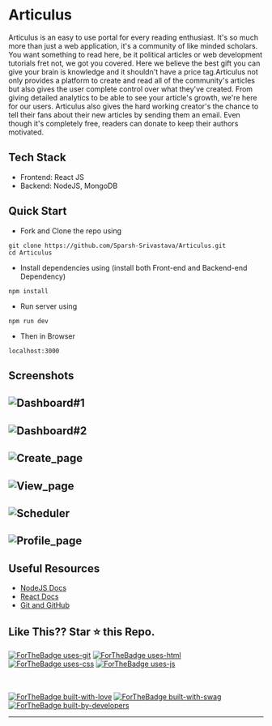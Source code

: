 <!-- ### `npm run dev`

Go to API dir and run the above code.<br />

Use Concurrently for running React in Front-end and Node in Back-end.
Runs the app in the development mode.<br />

Open [http://localhost:3000](http://localhost:3000) to view Front-end in the browser.<br/>
Open [http://localhost:5000](http://localhost:5000) to view Back-end in the browser.

The page will reload if you make edits.<br />
You will also see any lint errors in the console. -->

# Articulus

Articulus is an easy to use portal for every reading enthusiast. It's so much more than just a web application, it's a community of like minded scholars. You want something to read here, be it political articles or web development tutorials fret not, we got you covered. Here we believe the best gift you can give your brain is knowledge and it shouldn't have a price tag.Articulus not only provides a platform to create and read all of the community's articles but also gives the user complete control over what they've created. From giving detailed analytics to be able to see your article's growth, we're here for our users. Articulus also gives the hard working creator's the chance to tell their fans about their new articles by sending them an email. Even though it's completely free, readers can donate to keep their authors motivated.

## Tech Stack

- Frontend: React JS
- Backend: NodeJS, MongoDB

## Quick Start

- Fork and Clone the repo using

```
git clone https://github.com/Sparsh-Srivastava/Articulus.git
cd Articulus
```

- Install dependencies using (install both Front-end and Backend-end Dependency)

```
npm install
```

- Run server using

```
npm run dev
```

- Then in Browser

```
localhost:3000
```

## Screenshots
![Dashboard#1](https://github.com/Sparsh-Srivastava/Articulus/blob/main/demonstration/dash%231.png?raw=true)
---
![Dashboard#2](https://github.com/Sparsh-Srivastava/Articulus/blob/main/demonstration/dash%232.png?raw=true)
---
![Create_page](https://github.com/Sparsh-Srivastava/Articulus/blob/main/demonstration/create.png?raw=true)
---
![View_page](https://github.com/Sparsh-Srivastava/Articulus/blob/main/demonstration/view.png?raw=true)
---
![Scheduler](https://github.com/Sparsh-Srivastava/Articulus/blob/main/demonstration/scheduler.png?raw=true)
---
![Profile_page](https://github.com/Sparsh-Srivastava/Articulus/blob/main/demonstration/profile.png?raw=true)
---

## Useful Resources

- [NodeJS Docs](https://nodejs.org/docs/latest-v12.x/api/)
- [React Docs](https://reactjs.org/docs/getting-started.html)
- [Git and GitHub](https://www.digitalocean.com/community/tutorials/how-to-use-git-a-reference-guide)

## Like This?? Star ⭐ this Repo.

[![ForTheBadge uses-git](http://ForTheBadge.com/images/badges/uses-git.svg)](https://github.com/Sparsh-Srivastava/Articulus)
[![ForTheBadge uses-html](http://ForTheBadge.com/images/badges/uses-html.svg)](https://github.com/Sparsh-Srivastava/Articulus)
[![ForTheBadge uses-css](http://ForTheBadge.com/images/badges/uses-css.svg)](https://github.com/Sparsh-Srivastava/Articulus)
[![ForTheBadge uses-js](http://ForTheBadge.com/images/badges/uses-js.svg)](https://github.com/Sparsh-Srivastava/Articulus)

<br><br>
[![ForTheBadge built-with-love](http://ForTheBadge.com/images/badges/built-with-love.svg)](https://github.com/Sparsh-Srivastava/Articulus)
[![ForTheBadge built-with-swag](http://ForTheBadge.com/images/badges/built-with-swag.svg)](https://github.com/Sparsh-Srivastava/Articulus)
[![ForTheBadge built-by-developers](http://ForTheBadge.com/images/badges/built-by-developers.svg)](https://github.com/Sparsh-Srivastava/Articulus)

---
